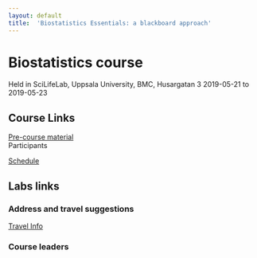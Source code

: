 ```yaml
---
layout: default
title:  'Biostatistics Essentials: a blackboard approach'
---
```


# Biostatistics course
Held in SciLifeLab, Uppsala University, BMC, Husargatan 3
2019-05-21 to 2019-05-23

## Course Links
[Pre-course material](precourse)   
Participants



[Schedule](schedule)  

## Labs links

### Address and travel suggestions
[Travel Info](travel)  

### Course leaders
